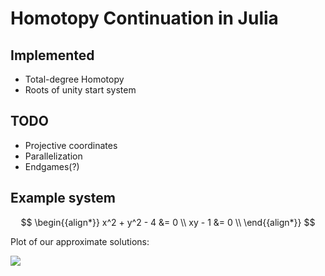# Homotopy Continuation in Julia

## Implemented

- Total-degree Homotopy
- Roots of unity start system

## TODO

- Projective coordinates
- Parallelization
- Endgames(?)

## Example system

$$
\begin{{align*}}
x^2 + y^2 - 4 &= 0 \\
xy - 1 &= 0 \\
\end{{align*}}
$$

Plot of our approximate solutions:

![](solution.png)
